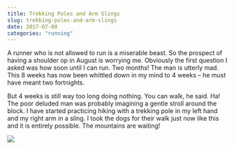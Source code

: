```yaml
---
title: Trekking Poles and Arm Slings
slug: trekking-poles-and-arm-slings
date: 2017-07-08
categories: "running"
---
```


<p>A runner who is not allowed to run is a miserable beast. So the prospect of having a shoulder op in August is worrying me. Obviously the first question I asked was how soon until I can run. Two months! The man is utterly mad. This 8 weeks has now been whittled down in my mind to 4 weeks – he must have meant two fortnights.</p>
<p>But 4 weeks is still way too long doing nothing. You can walk, he said. Ha! The poor deluded man was probably imagining a gentle stroll around the block. I have started practicing hiking with a trekking pole in my left hand and my right arm in a sling. I took the dogs for their walk just now like this and it is entirely possible. The mountains are waiting!</p>
<p><a href="https://lowlyj.files.wordpress.com/2017/07/pole-and-sling-1.jpg"></a><img src="http://res.cloudinary.com/dy6grlu8z/image/upload/v1558841636/ep2rrfyuccrvrpfptgoq.jpg"/></p>
<p> </p>
<p> </p>


